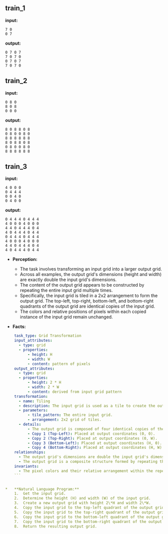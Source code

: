 
## train_1

**input:**
```
7 0
0 7
```


**output:**
```
0 7 0 7
7 0 7 0
0 7 0 7
7 0 7 0
```


## train_2

**input:**
```
0 8 0
8 0 8
0 0 0
```


**output:**
```
8 0 8 8 0 8
0 8 0 0 8 0
8 8 8 8 8 8
8 0 8 8 0 8
0 8 0 0 8 0
8 8 8 8 8 8
```


## train_3

**input:**
```
4 0 0 0
0 4 4 4
0 0 4 0
0 4 0 0
```


**output:**
```
0 4 4 4 0 4 4 4
4 0 0 0 4 0 0 0
4 4 0 4 4 4 0 4
4 0 4 4 4 0 4 4
0 4 4 4 0 4 4 4
4 0 0 0 4 0 0 0
4 4 0 4 4 4 0 4
4 0 4 4 4 0 4 4
```

*   **Perception:**
    *   The task involves transforming an input grid into a larger output grid.
    *   Across all examples, the output grid's dimensions (height and width) are exactly double the input grid's dimensions.
    *   The content of the output grid appears to be constructed by repeating the entire input grid multiple times.
    *   Specifically, the input grid is tiled in a 2x2 arrangement to form the output grid. The top-left, top-right, bottom-left, and bottom-right quadrants of the output grid are identical copies of the input grid.
    *   The colors and relative positions of pixels within each copied instance of the input grid remain unchanged.

*   **Facts:**
    
```yaml
    task_type: Grid Transformation
    input_attributes:
      - type: grid
      - properties:
          - height: H
          - width: W
          - content: pattern of pixels
    output_attributes:
      - type: grid
      - properties:
          - height: 2 * H
          - width: 2 * W
          - content: derived from input grid pattern
    transformation:
      - name: Tiling
      - description: The input grid is used as a tile to create the output grid.
      - parameters:
          - tile_pattern: The entire input grid.
          - arrangement: 2x2 grid of tiles.
      - details:
          - The output grid is composed of four identical copies of the input grid.
          - Copy 1 (Top-Left): Placed at output coordinates (0, 0).
          - Copy 2 (Top-Right): Placed at output coordinates (0, W).
          - Copy 3 (Bottom-Left): Placed at output coordinates (H, 0).
          - Copy 4 (Bottom-Right): Placed at output coordinates (H, W).
    relationships:
      - The output grid's dimensions are double the input grid's dimensions.
      - The output grid is a composite structure formed by repeating the input grid.
    invariants:
      - The pixel colors and their relative arrangement within the repeated input pattern are preserved.
    ```


*   **Natural Language Program:**
    1.  Get the input grid.
    2.  Determine the height (H) and width (W) of the input grid.
    3.  Create a new output grid with height 2\*H and width 2\*W.
    4.  Copy the input grid to the top-left quadrant of the output grid (rows 0 to H-1, columns 0 to W-1).
    5.  Copy the input grid to the top-right quadrant of the output grid (rows 0 to H-1, columns W to 2\*W-1).
    6.  Copy the input grid to the bottom-left quadrant of the output grid (rows H to 2\*H-1, columns 0 to W-1).
    7.  Copy the input grid to the bottom-right quadrant of the output grid (rows H to 2\*H-1, columns W to 2\*W-1).
    8.  Return the resulting output grid.
